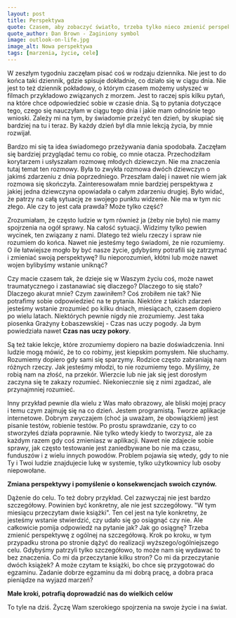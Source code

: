 ```yaml
---
layout: post
title: Perspektywa
quote: Czasem, aby zobaczyć światło, trzeba tylko nieco zmienić perspektywę.
quote_author: Dan Brown - Zaginiony symbol
image: outlook-on-life.jpg
image_alt: Nowa perspektywa
tags: [marzenia, życie, cele]
---
```


W zeszłym tygodniu zaczęłam pisać coś w rodzaju dziennika. Nie jest to do końca taki dziennik, gdzie spisuje dokładnie, co działo się w ciągu dnia. Nie jest to też dziennik pokładowy, o którym czasem możemy usłyszeć w filmach przykładowo związanych z morzem. Jest to raczej spis kilku pytań, na które chce odpowiedzieć sobie w czasie dnia. Są to pytania dotyczące tego, czego się nauczyłam w ciągu tego dnia i jakie mam odnośnie tego wnioski. Zależy mi na tym, by świadomie przeżyć ten dzień, by skupiać się bardziej na tu i teraz. By każdy dzień był dla mnie lekcją życia, by mnie rozwijał.

Bardzo mi się ta idea świadomego przeżywania dania spodobała. Zaczęłam się bardziej przyglądać temu co robię, co mnie otacza. Przechodziłam korytarzem i usłyszałam rozmowę młodych dziewczyn. Nie ma znaczenia tutaj temat ten rozmowy. Była to zwykła rozmowa dwóch dziewczyn o jakimś zdarzeniu z dnia poprzedniego. Przeszłam dalej i nawet nie wiem jak rozmowa się skończyła. Zainteresowałam mnie bardziej perspektywa z jakiej jedna dziewczyna opowiadała o całym zdarzeniu drugiej. Było widać, że patrzy na całą sytuację ze swojego punktu widzenie. Nie ma w tym nic złego. Ale czy to jest cała prawda? Może tylko część?

Zrozumiałam, że często ludzie w tym również ja (żeby nie było) nie mamy spojrzenia na ogół sprawy. Na całość sytuacji. Widzimy tylko pewien wycinek, ten związany z nami. Dlatego też wielu rzeczy i spraw nie rozumiem do końca. Nawet nie jesteśmy tego świadomi, że nie rozumiemy. O ile łatwiejsze mogło by być nasze życie, gdybyśmy potrafili się zatrzymać i zmieniać swoją perspektywę? Ilu nieporozumień, kłótni lub może nawet wojen bylibyśmy wstanie uniknąć?

Czy macie czasem tak, że dzieje się w Waszym życiu coś, może nawet traumatycznego i zastanawiać się dlaczego? Dlaczego to się stało? Dlaczego akurat mnie? Czym zawiniłem? Coś zrobiłem nie tak? Nie potrafimy sobie odpowiedzieć na te pytania. Niektóre z takich zdarzeń jesteśmy wstanie zrozumieć po kilku dniach, miesiącach, czasem dopiero po wielu latach. Niektórych pewnie nigdy nie zrozumiemy. Jest taka piosenka Grażyny Łobaszewskiej - Czas nas uczy pogody. Ja bym powiedziała nawet **Czas nas uczy pokory**.

Są też takie lekcje, które zrozumiemy dopiero na bazie doświadczenia. Inni ludzie mogą mówić, że to co robimy, jest kiepskim pomysłem. Nie słuchamy. Rozumiemy dopiero gdy sami się sparzymy. Rodzice często zabraniają nam różnych rzeczy. Jak jesteśmy młodzi, to nie rozumiemy tego. Myślimy, że robią nam na złość, na przekór. Wierzcie lub nie jak się jest dorosłym zaczyna się te zakazy rozumieć. Niekoniecznie się z nimi zgadzać, ale przynajmniej rozumieć.

Inny przykład pewnie dla wielu z Was mało obrazowy, ale bliski mojej pracy i temu czym zajmuję się na co dzień. Jestem programistą. Tworze aplikacje internetowe. Dobrym zwyczajem (choć ja uważam, że obowiązkiem) jest pisanie testów, robienie testów. Po prostu sprawdzanie, czy to co stworzyłeś działa poprawnie. Nie tylko wtedy kiedy to tworzysz, ale za każdym razem gdy coś zmieniasz w aplikacji. Nawet nie zdajecie sobie sprawy, jak często testowanie jest zaniedbywane bo nie ma czasu, funduszów i z wielu innych powodów. Problem pojawia się wtedy, gdy to nie Ty i Twoi ludzie znajdujecie lukę w systemie, tylko użytkownicy lub osoby niepowołane.

**Zmiana perspektywy i pomyślenie o konsekwencjach swoich czynów.**

Dążenie do celu. To też dobry przykład. Cel zazwyczaj nie jest bardzo szczegółowy. Powinien być konkretny, ale nie jest szczegółowy. "W tym miesiącu przeczytam dwie książki". Ten cel jest na tyle konkretny, że jesteśmy wstanie stwierdzić, czy udało się go osiągnąć czy nie. Ale całkowicie pomija odpowiedź na pytanie jak? Jak go osiągnę? Trzeba zmienić perspektywę z ogólnej na szczegółową. Krok po kroku, w tym przypadku strona po stronie dążyć do realizacji wyższego/ogólniejszego celu. Gdybyśmy patrzyli tylko szczegółowo, to może nam się wydawać to bez znaczenia. Co mi da przeczytanie kilku stron? Co mi da przeczytanie dwóch książek? A może czytam te książki, bo chce się przygotować do egzaminu. Zadanie dobrze egzaminu da mi dobrą pracę, a dobra praca pieniądze na wyjazd marzeń?

**Małe kroki, potrafią doprowadzić nas do wielkich celów**

To tyle na dziś. Życzę Wam szerokiego spojrzenia na swoje życie i na świat.
